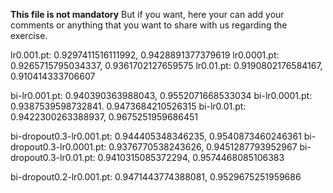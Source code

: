 **This file is not mandatory**
But if you want, here your can add your comments or anything that you want to share with us
regarding the exercise.

lr0.001.pt: 0.9297411516111992, 0.9428891377379619
lr0.0001.pt: 0.9265715795034337, 0.9361702127659575
lr0.01.pt: 0.9190802176584167, 0.910414333706607

bi-lr0.001.pt: 0.940390363988043, 0.9552071668533034
bi-lr0.0001.pt: 0.9387539598732841. 0.9473684210526315
bi-lr0.01.pt: 0.9422300263388937, 0.9675251959686451

bi-dropout0.3-lr0.001.pt: 0.944405348346235, 0.9540873460246361
bi-dropout0.3-lr0.0001.pt: 0.9376770538243626, 0.9451287793952967
bi-dropout0.3-lr0.01.pt: 0.9410315085372294, 0.9574468085106383

bi-dropout0.2-lr0.001.pt: 0.9471443774388081, 0.9529675251959686